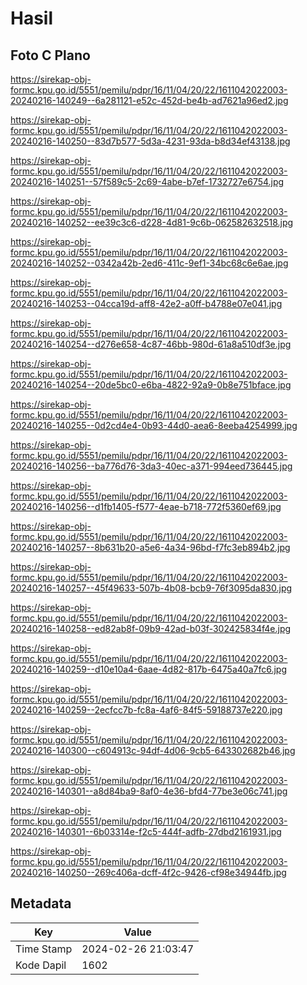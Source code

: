 # Hasil

## Foto C Plano

https://sirekap-obj-formc.kpu.go.id/5551/pemilu/pdpr/16/11/04/20/22/1611042022003-20240216-140249--6a281121-e52c-452d-be4b-ad7621a96ed2.jpg

https://sirekap-obj-formc.kpu.go.id/5551/pemilu/pdpr/16/11/04/20/22/1611042022003-20240216-140250--83d7b577-5d3a-4231-93da-b8d34ef43138.jpg

https://sirekap-obj-formc.kpu.go.id/5551/pemilu/pdpr/16/11/04/20/22/1611042022003-20240216-140251--57f589c5-2c69-4abe-b7ef-1732727e6754.jpg

https://sirekap-obj-formc.kpu.go.id/5551/pemilu/pdpr/16/11/04/20/22/1611042022003-20240216-140252--ee39c3c6-d228-4d81-9c6b-062582632518.jpg

https://sirekap-obj-formc.kpu.go.id/5551/pemilu/pdpr/16/11/04/20/22/1611042022003-20240216-140252--0342a42b-2ed6-411c-9ef1-34bc68c6e6ae.jpg

https://sirekap-obj-formc.kpu.go.id/5551/pemilu/pdpr/16/11/04/20/22/1611042022003-20240216-140253--04cca19d-aff8-42e2-a0ff-b4788e07e041.jpg

https://sirekap-obj-formc.kpu.go.id/5551/pemilu/pdpr/16/11/04/20/22/1611042022003-20240216-140254--d276e658-4c87-46bb-980d-61a8a510df3e.jpg

https://sirekap-obj-formc.kpu.go.id/5551/pemilu/pdpr/16/11/04/20/22/1611042022003-20240216-140254--20de5bc0-e6ba-4822-92a9-0b8e751bface.jpg

https://sirekap-obj-formc.kpu.go.id/5551/pemilu/pdpr/16/11/04/20/22/1611042022003-20240216-140255--0d2cd4e4-0b93-44d0-aea6-8eeba4254999.jpg

https://sirekap-obj-formc.kpu.go.id/5551/pemilu/pdpr/16/11/04/20/22/1611042022003-20240216-140256--ba776d76-3da3-40ec-a371-994eed736445.jpg

https://sirekap-obj-formc.kpu.go.id/5551/pemilu/pdpr/16/11/04/20/22/1611042022003-20240216-140256--d1fb1405-f577-4eae-b718-772f5360ef69.jpg

https://sirekap-obj-formc.kpu.go.id/5551/pemilu/pdpr/16/11/04/20/22/1611042022003-20240216-140257--8b631b20-a5e6-4a34-96bd-f7fc3eb894b2.jpg

https://sirekap-obj-formc.kpu.go.id/5551/pemilu/pdpr/16/11/04/20/22/1611042022003-20240216-140257--45f49633-507b-4b08-bcb9-76f3095da830.jpg

https://sirekap-obj-formc.kpu.go.id/5551/pemilu/pdpr/16/11/04/20/22/1611042022003-20240216-140258--ed82ab8f-09b9-42ad-b03f-302425834f4e.jpg

https://sirekap-obj-formc.kpu.go.id/5551/pemilu/pdpr/16/11/04/20/22/1611042022003-20240216-140259--d10e10a4-6aae-4d82-817b-6475a40a7fc6.jpg

https://sirekap-obj-formc.kpu.go.id/5551/pemilu/pdpr/16/11/04/20/22/1611042022003-20240216-140259--2ecfcc7b-fc8a-4af6-84f5-59188737e220.jpg

https://sirekap-obj-formc.kpu.go.id/5551/pemilu/pdpr/16/11/04/20/22/1611042022003-20240216-140300--c604913c-94df-4d06-9cb5-643302682b46.jpg

https://sirekap-obj-formc.kpu.go.id/5551/pemilu/pdpr/16/11/04/20/22/1611042022003-20240216-140301--a8d84ba9-8af0-4e36-bfd4-77be3e06c741.jpg

https://sirekap-obj-formc.kpu.go.id/5551/pemilu/pdpr/16/11/04/20/22/1611042022003-20240216-140301--6b03314e-f2c5-444f-adfb-27dbd2161931.jpg

https://sirekap-obj-formc.kpu.go.id/5551/pemilu/pdpr/16/11/04/20/22/1611042022003-20240216-140250--269c406a-dcff-4f2c-9426-cf98e34944fb.jpg


## Metadata

| Key        | Value               |
| ---------- | ------------------- |
| Time Stamp | 2024-02-26 21:03:47 |
| Kode Dapil | 1602                |



